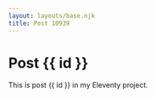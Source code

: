 ```yaml
---
layout: layouts/base.njk
title: Post 10939
---
```


# Post {{ id }}

This is post {{ id }} in my Eleventy project.
